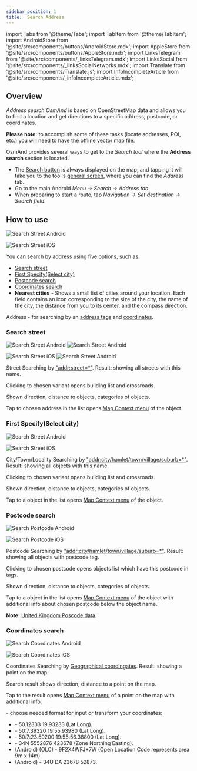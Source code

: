 ```yaml
---
sidebar_position: 1
title:  Search Address
---
```


import Tabs from '@theme/Tabs';
import TabItem from '@theme/TabItem';
import AndroidStore from '@site/src/components/buttons/AndroidStore.mdx';
import AppleStore from '@site/src/components/buttons/AppleStore.mdx';
import LinksTelegram from '@site/src/components/_linksTelegram.mdx';
import LinksSocial from '@site/src/components/_linksSocialNetworks.mdx';
import Translate from '@site/src/components/Translate.js';
import InfoIncompleteArticle from '@site/src/components/_infoIncompleteArticle.mdx';

<InfoIncompleteArticle/>

## Overview

*Address search OsmAnd* is based on OpenStreetMap data and allows you to find a location and get directions to a specific address, postcode, or coordinates.  


**Please note:** to accomplish some of these tasks (locate addresses, POI, etc.) you will need to have the offline vector map file. 

OsmAnd provides several ways to get to the *Search tool* where the **Address search** section is located.

- The [Search button](../widgets/map-buttons.md#search) is always displayed on the map, and tapping it will take you to the tool's [general screen](#how-to-use), where you can find the *Address* tab.
- Go to the main Android *Menu → Search → Address tab*.
- When preparing to start a route, tap *Navigation → Set destination → Search field*.  


## How to use

<Tabs groupId="operating-systems">

<TabItem value="android" label="Android">

![Search Street Android](@site/static/img/search/street_search_android.png) 

</TabItem>

<TabItem value="ios" label="iOS">

![Search Street iOS](@site/static/img/search/street_search_ios.png)  

</TabItem>

</Tabs>

You can search by address using five options, such as:

- [Search street](#search-street)
- [First Specify(Select city)](#first-specifyselect-city) 
- [Postcode search](#postcode-search)
- [Coordinates search](#coordinates-search)
- **Nearest cities** - Shows a small list of cities around your location. Each field contains an icon corresponding to the size of the city, the name of the city, the distance from you to its center, and the compass direction.

Address - for searching by an [address tags](https://wiki.openstreetmap.org/w/index.php?title=Key:addr) and [coordinates](https://en.wikipedia.org/wiki/Geographic_coordinate_system).


### Search street

<Tabs groupId="operating-systems">

<TabItem value="android" label="Android">

![Search Street Android](@site/static/img/search/street_search.png) ![Search Street Android](@site/static/img/search/street_search_1.png)

</TabItem>

<TabItem value="ios" label="iOS">

![Search Street iOS](@site/static/img/search/address_street_search_ios.png) ![Search Street Android](@site/static/img/search/address_street_search_1_ios.png)

</TabItem>

</Tabs>

Street Searching by ["addr:street=*"](https://wiki.openstreetmap.org/w/index.php?title=Key:addr). Result: showing all streets with this name.

Clicking to chosen variant opens building list and crossroads.

Shown direction, distance to objects, categories of objects.

Tap to chosen address in the list opens [Map Context menu](../map/map-context-menu.md#select-an-object-short-tap) of the object.


### First Specify(Select city)

<Tabs groupId="operating-systems">

<TabItem value="android" label="Android">

![Search Street Android](@site/static/img/search/town_search_android.png) 

</TabItem>

<TabItem value="ios" label="iOS">

![Search Street iOS](@site/static/img/search/town_search_ios.png)

</TabItem>

</Tabs>

City/Town/Locality Searching by ["addr:city/hamlet/town/village/suburb=*"](https://wiki.openstreetmap.org/w/index.php?title=Key:addr). Result: showing all objects with this name.

Clicking to chosen variant opens building list and crossroads.

Shown direction, distance to objects, categories of objects.

Tap to a object in the list opens [Map Context menu](../map/map-context-menu.md#select-an-object-short-tap) of the object.


### Postcode search

<Tabs groupId="operating-systems">

<TabItem value="android" label="Android">

![Search Postcode Android](@site/static/img/search/postcode_android.png)

</TabItem>

<TabItem value="ios" label="iOS">

![Search Postcode iOS](@site/static/img/search/postcode_ios.png)

</TabItem>

</Tabs>

Postcode Searching by ["addr:city/hamlet/town/village/suburb=*"](https://wiki.openstreetmap.org/w/index.php?title=Key:addr). Result: showing all objects with postcode tag.

Clicking to chosen postcode opens objects list which have this postcode in tags.

Shown direction, distance to objects, categories of objects.

Tap to a object in the list opens [Map Context menu](../map/map-context-menu.md#select-an-object-short-tap) of the object with additional info about chosen postcode below the object name.

**Note:** [United Kingdom Poscode data](https://github.com/hvdwolf/OsmAnd-UKpostcodes/releases).  


### Coordinates search

<Tabs groupId="operating-systems">

<TabItem value="android" label="Android">

![Search Coordinates Android](@site/static/img/search/coordinates_search_android.png)

</TabItem>

<TabItem value="ios" label="iOS">

![Search Coordinates iOS](@site/static/img/search/coordinates_search_ios.png)

</TabItem>

</Tabs>

Coordinates Searching by [Geographical coordingates](https://en.wikipedia.org/wiki/Geographic_coordinate_system). Result: showing a point on the map.

Search result shows direction, distance to a point on the map.

Tap to the result opens [Map Context menu](../map/map-context-menu.md#select-any-point-long-tap) of a point on the map with additional info.  

<Translate android="true" ids="coordinates_format"/> - choose needed format for input or transform your coordinates:

- <Translate android="true" ids="navigate_point_format_D"/> - 50.12333  19.93233 (Lat Long).
- <Translate android="true" ids="navigate_point_format_DM"/> - 50:7.39320  19:55.93980 (Lat Long).
- <Translate android="true" ids="navigate_point_format_DMS"/> - 50:7:23.59200  19:55:56.38800 (Lat Long).
- <Translate android="true" ids="navigate_point_format_utm"/> - 34N 5552876  423678 (Zone Northing Easting).
- (Android) <Translate android="true" ids="navigate_point_format_olc"/> (OLC) - 9F2X4WFJ+7W (Open Location Code represents area 9m x 14m).
- (Android) <Translate android="true" ids="navigate_point_mgrs"/> - 34U DA 23678 52873.  



